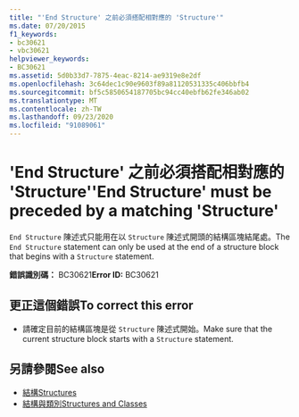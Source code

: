 ```yaml
---
title: "'End Structure' 之前必須搭配相對應的 'Structure'"
ms.date: 07/20/2015
f1_keywords:
- bc30621
- vbc30621
helpviewer_keywords:
- BC30621
ms.assetid: 5d0b33d7-7875-4eac-8214-ae9319e8e2df
ms.openlocfilehash: 3c64dec1c90e9603f89a81120531335c406bbfb4
ms.sourcegitcommit: bf5c5850654187705bc94cc40ebfb62fe346ab02
ms.translationtype: MT
ms.contentlocale: zh-TW
ms.lasthandoff: 09/23/2020
ms.locfileid: "91089061"
---
```

# <a name="end-structure-must-be-preceded-by-a-matching-structure"></a><span data-ttu-id="48eb3-102">'End Structure' 之前必須搭配相對應的 'Structure'</span><span class="sxs-lookup"><span data-stu-id="48eb3-102">'End Structure' must be preceded by a matching 'Structure'</span></span>

<span data-ttu-id="48eb3-103">`End Structure` 陳述式只能用在以 `Structure` 陳述式開頭的結構區塊結尾處。</span><span class="sxs-lookup"><span data-stu-id="48eb3-103">The `End Structure` statement can only be used at the end of a structure block that begins with a `Structure` statement.</span></span>  
  
 <span data-ttu-id="48eb3-104">**錯誤識別碼：** BC30621</span><span class="sxs-lookup"><span data-stu-id="48eb3-104">**Error ID:** BC30621</span></span>  
  
## <a name="to-correct-this-error"></a><span data-ttu-id="48eb3-105">更正這個錯誤</span><span class="sxs-lookup"><span data-stu-id="48eb3-105">To correct this error</span></span>  
  
- <span data-ttu-id="48eb3-106">請確定目前的結構區塊是從 `Structure` 陳述式開始。</span><span class="sxs-lookup"><span data-stu-id="48eb3-106">Make sure that the current structure block starts with a `Structure` statement.</span></span>  
  
## <a name="see-also"></a><span data-ttu-id="48eb3-107">另請參閱</span><span class="sxs-lookup"><span data-stu-id="48eb3-107">See also</span></span>

- [<span data-ttu-id="48eb3-108">結構</span><span class="sxs-lookup"><span data-stu-id="48eb3-108">Structures</span></span>](../programming-guide/language-features/data-types/structures.md)
- [<span data-ttu-id="48eb3-109">結構與類別</span><span class="sxs-lookup"><span data-stu-id="48eb3-109">Structures and Classes</span></span>](../programming-guide/language-features/data-types/structures-and-classes.md)
